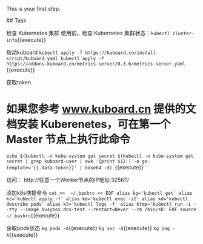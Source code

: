 This is your first step.

## Task

检查 Kubernetes 集群
使用前，检查 Kubernetes 集群状态：`kubectl cluster-info`{{execute}}

启动kuboard
`kubectl apply -f https://kuboard.cn/install-script/kuboard.yaml
kubectl apply -f https://addons.kuboard.cn/metrics-server/0.3.6/metrics-server.yaml
`{{execute}}

获取token
# 如果您参考 www.kuboard.cn 提供的文档安装 Kuberenetes，可在第一个 Master 节点上执行此命令
`echo $(kubectl -n kube-system get secret $(kubectl -n kube-system get secret | grep kuboard-user | awk '{print $1}') -o go-template='{{.data.token}}' | base64 -d)
`{{execute}}

访问：
http://任意一个Worker节点的IP地址:32567/

添加k8s快捷命令
`cat >>  ~/.bashrc << EOF
alias kg='kubectl get'
alias kc='kubectl apply -f'
alias ke='kubectl exec -it'
alias kd='kubectl describe pods'
alias kl='kubectl logs -f'
alias ktmp='kubectl run -i --tty --image busybox dns-test --restart=Never --rm /bin/sh'
EOF
source ~/.bashrc`{{execute}}

获取pods状态
`kg pods -A`{{execute}}
`kg svc -A`{{execute}}
`kg ing -A`{{execute}}


